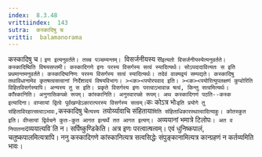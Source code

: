 ```yaml
---
index:  8.3.48
vrittiindex:  143
sutra:  कस्कादिषु च
vritti:  balamanorama 
---
```


कस्कादिषु च। `इण इत्यनुवर्तते। तच्च पञ्चम्यन्तम्। `विसर्जनीयस्य स` इत्यतो विसर्जनीयस्येत्यनुवर्तते। कस्कादिष्विति विषयसप्तमी। कस्कादिगणे इणः परस्य विसर्गस्य सत्वं स्यादित्यर्थः। सोऽपदादावित्यतः स इति प्रथमान्तमनुवर्तते। कस्कादिष्वनिणः परस्य विसर्गस्य सत्वं स्यादित्यर्थः। तदेवं वाक्यद्वयं सम्पद्यते। कस्कादिषु तथाविधानामेव कृतषत्वसत्वानां निर्देशादयं विषयविभागः। ><क><पयोरपवाद इति। ><क><पयोरित्युपलक्षणं कुप्वोरिति विहितविसर्गस्यापि। अन्यस्य तु स इति। प्रकृते विसर्गस्य इणः परत्वाऽभावान्न षत्वं, किन्तु सत्वमित्यर्थः। काँस्कानिति। अनुनासिकपक्षे रूपम्। कांस्कानिति। अनुस्वारपक्षे रूपम्। अथ कस्कादिगणं पठति--कस्क इत्यादिना। वाप्सायां द्वित्वे पूर्वखण्डेऽकारात्परस्य विसर्गस्य सत्वम्। `कः कोऽत्र भोः` इति प्रयोगे तु संहिताविरहात्सत्वाऽभावः, `कस्कादिषु चे`त्यस्य `तयोर्य्यावाचि संहिताया`मिति संहिताधिकारस्थात्वादित्याहुः। कोतस्कुत इति। वीप्सायां द्विर्वचने कुतः-कुत आगत इत्यर्थे तत आगत इत्यण्। `अव्ययानां भमात्रे टिलोपः`। अत व निपातना`दव्ययात्यवि`ति न। सर्पिष्कुण्डिकेति। अत्र इणः परत्वात्षत्वम्। एवं धुनिष्कपालं, चतुष्कपालमित्यत्रापि। ननु कस्कादिगणे कांस्कानित्यत्र सत्वसिद्धेः संपुङ्कानामित्यत्र कान्ग्रहणं न कर्तव्यमिति भावः। 

